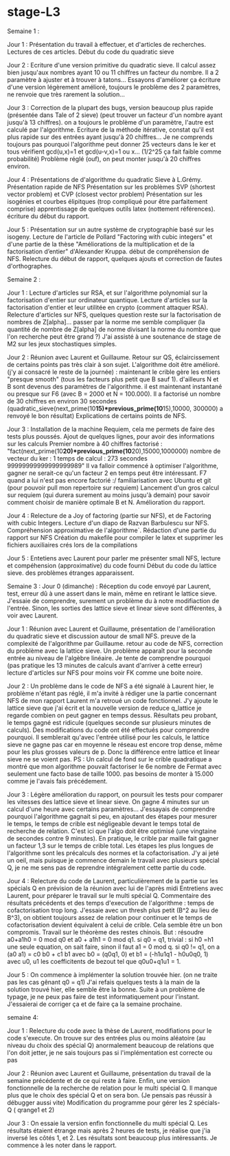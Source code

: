 # stage-L3

Semaine 1 :

Jour 1 : 
Présentation du travail à effectuer, et d'articles de recherches.
Lectures de ces articles.
Début du code du quadratic sieve

Jour 2 :
Ecriture d'une version primitive du quadratic sieve. Il calcul assez bien jusqu'aux nombres ayant 10 ou 11 chiffres un facteur du nombre. Il a 2 paramètre à ajuster et à trouver à tatons... Essayons d'améliorer ça
écriture d'une version légèrement amélioré, toujours le problème des 2 paramètres, ne renvoie que très rarement la solution...

Jour 3 : 
Correction de la plupart des bugs, version beaucoup plus rapide (présentée dans Tale of 2 sieve) (peut trouver un facteur d'un nombre ayant jusqu'à 13 chiffres). on a toujours le problème d'un paramètre, l'autre est calculé par l'algorithme.
Ecriture de la méthode itérative, constat qu'il est plus rapide sur des entrées ayant jusqu'à 20 chiffres...
Je ne comprends toujours pas pourquoi l'algorithme  peut donner 25 vecteurs dans le ker et tous vérifient gcd(u,x)=1 et gcd(u-v,x)=1 ou x... (1/2^25 ça fait faible comme probabilité)
Problème réglé (ouf), on peut monter jusqu'à 20 chiffres environ.

Jour 4 : 
Présentations de d'algorithme du quadratic Sieve à L.Grémy.
Présentation rapide de NFS
Présentation sur les problèmes SVP (shortest vector problem) et CVP (closest vector problem) 
Présentation sur les isogénies et courbes élipitques (trop compliqué pour être parfaitement comprise)
apprentissage de quelques outils latex (nottement références).
écriture du début du rapport.

Jour 5 :
Présentation sur un autre système de cryptographie basé sur les isogeny.
Lecture de l'article de Pollard "Factoring with cubic integers" et d'une partie de la thèse "Améliorations de la multiplication et de la factorisation d’entier" d'Alexander Kruppa. début de compréhension de NFS.
Relecture du début de rapport, quelques ajouts et correction de fautes d'orthographes.

Semaine 2 :

Jour 1 :
Lecture d'articles sur RSA, et sur l'algorithme polynomial sur la factorisation d'entier sur ordinateur quantique.
Lecture d'articles sur la factorisation d'entier et leur utilitée en crypto (comment attaquer RSA).
Relecture d'articles sur NFS, quelques question reste sur la factorisation de nombres de Z[alpha]... passer par la norme me semble compliquer (la quantité de nombre de Z[alpha] de norme divisant la norme du nombre que l'on recherche peut être grand ?)
J'ai assisté à une soutenance de stage de M2 sur les jeux stochastiques simples.

Jour 2 :
Réunion avec Laurent et Guillaume. Retour sur QS, éclaircissement de certains points pas très clair à son sujet.
L'algorithme doit être amélioré. (j'y ai consacré le reste de la journée) : maintenant le crible gère les entiers "presque smooth" (tous les facteurs plus petit que B sauf 1). 
d'ailleurs N et B sont devenus des paramètres de l'algorithme. il est maintenant instantané ou presque sur F6 (avec B = 2000 et N = 100.000). Il a factorisé un nombre de 30 chiffres en environ 30 secondes (quadratic_sieve(next_prime(10**15)*previous_prime(10**15),10000, 300000) a renvoyé le bon résultat)
Explications de certains points de NFS.

Jour 3 :
Installation de la machine Requiem, cela me permets de faire des tests plus poussés.
Ajout de quelques lignes, pour avoir des informations sur les calculs
Premier nombre à 40 chiffres factorisé : 
"fact(next_prime(10**20)*previous_prime(10**20),15000,1000000)
nombre de vecteur du ker : 1
temps de calcul : 273 secondes
99999999999999999989"
Il va falloir commencé à optimiser l'algorithme, gagner ne serait-ce qu'un facteur 2 en temps peut être intéressant.
F7 quand a lui n'est pas encore factorié :/
familiarisation avec Ubuntu et git (pour pouvoir pull mon repertoire sur requiem)
Lancement d'un gros calcul sur requiem (qui durera surement au moins jusqu'à demain) pour savoir comment choisir de manière optimale B et N.
Amélioration du rapport.

Jour 4 :
Relecture de a Joy of factoring (partie sur NFS), et de Factoring with cubic Integers.
Lecture d'un diapo de Razvan Barbulescu sur NFS.
Compréhension approximative de l'algorithme`.
Rédaction d'une partie du rapport sur NFS
Création du makefile pour compiler le latex et supprimer les fichiers auxiliaires crés lors de la compilations

Jour 5 :
Entetiens avec Laurent pour parler me présenter small NFS,
lecture et compéhension (approximative) du code fourni
Début du code du lattice sieve. des problèmes étranges apparaissent.




Semaine 3 :
Jour 0 (dimanche) : 
Réception du code envoyé par Laurent, test, erreur dû à une assert dans le main, même en retirant le lattice sieve. J'essaie de comprendre, surement un problème du à notre modifiaction de l'entrée. Sinon, les sorties des lattice sieve et linear sieve sont différentes, à voir avec Laurent.

Jour 1 : 
Réunion avec Laurent et Guillaume, présentation de l'amélioration du quadratic sieve et discussion autour de small NFS.
preuve de la complexité de l'algorithme par Guillaume.
retour au code de NFS, correction du problème avec la lattice sieve. Un problème apparaît pour la seconde entrée au niveau de l'algèbre linéaire. Je tente de comprendre pourquoi (pas pratique les 13 minutes de calculs avant d'arriver à cette erreur)
lecture d'articles sur NFS pour moins voir FK comme une boite noire.

Jour 2 : 
Un problème dans le code de NFS a été signalé à Laurent hier, le problème n'étant pas réglé, il m'a invité à rédiger une la partie concernant NFS de mon rapport
Laurent m'a retroué un code fonctionnel. J'y ajoute le lattice sieve que j'ai écrit et la nouvelle version de reduce q_lattice
je regarde combien on peut gagner en temps dessus. Résultats peu probant, le temps gagné est ridicule (quelques seconde sur plusieurs minutes de calculs). Des modifications du code ont été effectués pour comprendre pourquoi.
Il semblerait qu'avec l'entrée utilisé pour les calculs, le lattice sieve ne gagne pas car en moyenne le réseau est encore trop dense, même pour les plus grosses valeurs de p. Donc la différence entre lattice et linear sieve ne se voient pas.
PS : Un calcul de fond sur le crible quadratique a montré que mon algorithme pouvait factoriser le 6e nombre de Fermat avec seulement une facto base de taille 1000. pas besoins de monter à 15.000 comme je l'avais fais précédement.

Jour 3 :
Légère amélioration du rapport,
on poursuit les tests pour comparer les vitesses des lattice sieve et linear sieve. On gagne 4 minutes sur un calcul d'une heure avec certains paramètres... 
J'essayais de comprendre pourquoi l'algorithme gagnait si peu, en ajoutant des étapes pour mesurer le temps, le temps de crible est négligeable devant le temps total de recherche de relation. C'est ici que l'algo doit être optimisé (une vingtaine de secondes contre 9 minutes).
En pratique, le crible par maille fait gagner un facteur 1,3 sur le temps de crible total.
Les étapes les plus longues de l'algorithme sont les précalculs des normes et la cofactorisation.
J'y ai jeté un oeil, mais puisque je commence demain le travail avec plusieurs spécial Q, je ne me sens pas de reprendre intégralement cette partie du code.

Jour 4 :
Relecture du code de Laurent, particulièrement de la partie sur les spécials Q en prévision de la réunion avec lui de l'après midi
Entretiens avec Laurent, pour préparer le travail sur le multi spécial Q.
Commentaire des résultats précédents et des temps d'execution de l'algorithme : temps de cofactorisation trop long. J'essaie avec un thresh plus petit (B^2 au lieu de B^3), on obtient toujours assez de relation pour continuer et le temps de cofactorisation devient équivalent à celui de crible. Cela semble être un bon compromis.
Travail sur le théorème des restes chinois. But : résoudre a0+a1h0 = 0 mod q0 et a0 + a1h1 = 0 mod q1.
si q0 = q1, trivial : si h0 =h1 une seule equation, on sait faire, sinon il faut a1 = 0 mod q.
si q0 != q1, on a (a0 a1) = c0 b0 + c1 b1 avec b0 = (q0q1, 0) et b1 = (-h1u1q1 - h0u0q0, 1) avec u0, u1 les coefficitents de bezout tel que q0u0+q1u1 = 1.

Jour 5 :
On commence à implémenter la solution trouvée hier. (on ne traite pas les cas gênant q0 = q1)
J'ai refais quelques tests à la main de la solution trouvé hier, elle semble être la bonne.
Suite à un problème de typage, je ne peux pas faire de test informatiquement pour l'instant. J'essaierai de corriger ça et de faire ça la semaine prochaine.




semaine 4:

Jour 1 :
Relecture du code avec la thèse de Laurent, modifiations pour le code s'execute. On trouve sur des entrées plus ou moins aléatoire (au niveau du choix des spécial Q) anormalement beaucoup de relations que l'on doit jetter, je ne sais toujours pas si l'implémentation est correcte ou pas

Jour 2 : Réunion avec Laurent et Guillaume, présentation du travail de la semaine précédente et de ce qui reste à faire.
Enfin, une version fonctionnelle de la recherche de relation pour le multi spécial Q. Il manque plus que le choix des spécial Q et on sera bon. (Je pensais pas réussir à débugger aussi vite) Modification du programme pour gérer les 2 spécials-Q ( qrange1 et 2) 

Jour 3 : On essaie la version enfin fonctionnelle du multi spécial Q. Les résultats étaient étrange mais après 2 heures de tests, je réalise que j'ia inversé les côtés 1, et 2. Les résultats sont beaucoup plus intéressants. Je commence à les noter dans le rapport.

